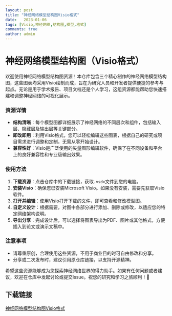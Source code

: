 ```yaml
---
layout: post
title: "神经网络模型结构图Visio格式"
date:   2023-01-06
tags: [Visio,神经网络,结构图,模型,格式]
comments: true
author: admin
---
```

# 神经网络模型结构图（Visio格式）

欢迎使用神经网络模型结构图资源！本仓库包含三个精心制作的神经网络模型结构图，这些图表均采用Visio绘制而成，旨在为研究人员和开发者提供便捷的参考与起点。无论是用于学术报告、项目文档还是个人学习，这组资源都能帮助您快速搭建和调整神经网络的可视化展示。

### 资源详情

- **结构清晰**：每个模型图都详细展示了神经网络的不同层次和组件，包括输入层、隐藏层及输出层等关键部分。
- **即改即用**：利用Visio格式，您可以轻松编辑这些图表，根据自己的研究或项目需求进行调整和定制，无需从零开始设计。
- **兼容性好**：Visio是广泛使用的矢量图形编辑软件，确保了在不同设备和平台上的良好兼容性和专业级输出效果。

### 使用方法

1. **下载资源**：点击仓库中的下载链接，获取`.vsdx`文件到您的电脑。
2. **安装Visio**：确保您已安装Microsoft Visio。如果没有安装，需要先获取Visio软件。
3. **打开并编辑**：使用Visio打开下载的文件，即可查看和修改模型图。
4. **自定义设计**：根据需要，对图中各部分进行添加、删除或修改，以适应您的特定网络架构说明。
5. **导出分享**：完成设计后，可以选择将图表导出为PDF、图片或其他格式，方便插入到论文或演示文稿中。

### 注意事项

- 请尊重原创，合理使用这些资源，不用于商业目的时可自由修改和分享。
- 分享或二次发布时，建议引用原仓库链接，以支持开源精神。

希望这些资源能够成为您探索神经网络世界的得力助手。如果有任何问题或者建议，欢迎在仓库中发起讨论或提交Issue。祝您的研究和学习之旅顺利！🌟

## 下载链接

[神经网络模型结构图Visio格式](https://pan.quark.cn/s/5faf4ef767ef)